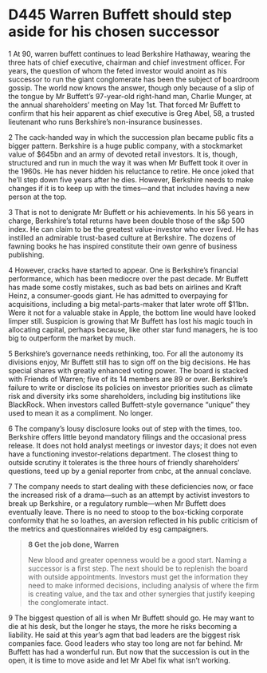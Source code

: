 # D445 Warren Buffett should step aside for his chosen successor
1 At 90, warren buffett continues to lead Berkshire Hathaway, wearing the three hats of chief executive, chairman and chief investment officer. For years, the question of whom the feted investor would anoint as his successor to run the giant conglomerate has been the subject of boardroom gossip. The world now knows the answer, though only because of a slip of the tongue by Mr Buffett’s 97-year-old right-hand man, Charlie Munger, at the annual shareholders’ meeting on May 1st. That forced Mr Buffett to confirm that his heir apparent as chief executive is Greg Abel, 58, a trusted lieutenant who runs Berkshire’s non-insurance businesses.

2 The cack-handed way in which the succession plan became public fits a bigger pattern. Berkshire is a huge public company, with a stockmarket value of $645bn and an army of devoted retail investors. It is, though, structured and run in much the way it was when Mr Buffett took it over in the 1960s. He has never hidden his reluctance to retire. He once joked that he’ll step down five years after he dies. However, Berkshire needs to make changes if it is to keep up with the times—and that includes having a new person at the top.

3 That is not to denigrate Mr Buffett or his achievements. In his 56 years in charge, Berkshire’s total returns have been double those of the s&p 500 index. He can claim to be the greatest value-investor who ever lived. He has instilled an admirable trust-based culture at Berkshire. The dozens of fawning books he has inspired constitute their own genre of business publishing.

4 However, cracks have started to appear. One is Berkshire’s financial performance, which has been mediocre over the past decade. Mr Buffett has made some costly mistakes, such as bad bets on airlines and Kraft Heinz, a consumer-goods giant. He has admitted to overpaying for acquisitions, including a big metal-parts-maker that later wrote off $11bn. Were it not for a valuable stake in Apple, the bottom line would have looked limper still. Suspicion is growing that Mr Buffett has lost his magic touch in allocating capital, perhaps because, like other star fund managers, he is too big to outperform the market by much.

5 Berkshire’s governance needs rethinking, too. For all the autonomy its divisions enjoy, Mr Buffett still has to sign off on the big decisions. He has special shares with greatly enhanced voting power. The board is stacked with Friends of Warren; five of its 14 members are 89 or over. Berkshire’s failure to write or disclose its policies on investor priorities such as climate risk and diversity irks some shareholders, including big institutions like BlackRock. When investors called Buffett-style governance “unique” they used to mean it as a compliment. No longer.

6 The company’s lousy disclosure looks out of step with the times, too. Berkshire offers little beyond mandatory filings and the occasional press release. It does not hold analyst meetings or investor days; it does not even have a functioning investor-relations department. The closest thing to outside scrutiny it tolerates is the three hours of friendly shareholders’ questions, teed up by a genial reporter from cnbc, at the annual conclave.

7 The company needs to start dealing with these deficiencies now, or face the increased risk of a drama—such as an attempt by activist investors to break up Berkshire, or a regulatory rumble—when Mr Buffett does eventually leave. There is no need to stoop to the box-ticking corporate conformity that he so loathes, an aversion reflected in his public criticism of the metrics and questionnaires wielded by esg campaigners.

> **8 Get the job done, Warren**
>
> New blood and greater openness would be a good start. Naming a successor is a first step. The next should be to replenish the board with outside appointments. Investors must get the information they need to make informed decisions, including analysis of where the firm is creating value, and the tax and other synergies that justify keeping the conglomerate intact.
>

9 The biggest question of all is when Mr Buffett should go. He may want to die at his desk, but the longer he stays, the more he risks becoming a liability. He said at this year’s agm that bad leaders are the biggest risk companies face. Good leaders who stay too long are not far behind. Mr Buffett has had a wonderful run. But now that the succession is out in the open, it is time to move aside and let Mr Abel fix what isn’t working.

